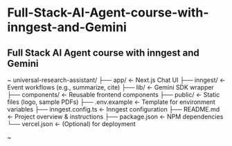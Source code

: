 # Full-Stack-AI-Agent-course-with-inngest-and-Gemini
Full Stack AI Agent course with inngest and Gemini
----------------------------------------------
~
universal-research-assistant/
├── app/                     ← Next.js Chat UI
├── inngest/                 ← Event workflows (e.g., summarize, cite)
├── lib/                     ← Gemini SDK wrapper
├── components/              ← Reusable frontend components
├── public/                  ← Static files (logo, sample PDFs)
├── .env.example             ← Template for environment variables
├── inngest.config.ts        ← Inngest configuration
├── README.md                ← Project overview & instructions
├── package.json             ← NPM dependencies
└── vercel.json              ← (Optional) for deployment

~